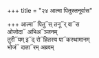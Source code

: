 +++
title = "२४ आत्मा पितुस्तनूर्वास"

+++
आत्मा᳓ पितु᳓स् तनू᳓र् वा᳓स  
ओजोदा᳓ अभिअ᳓ञ्जनम्  
तुरी᳓यम् इ᳓द् रो᳓हितस्य पा᳓कस्थामानम्  
भोजं᳓ दाता᳓रम् अब्रवम्